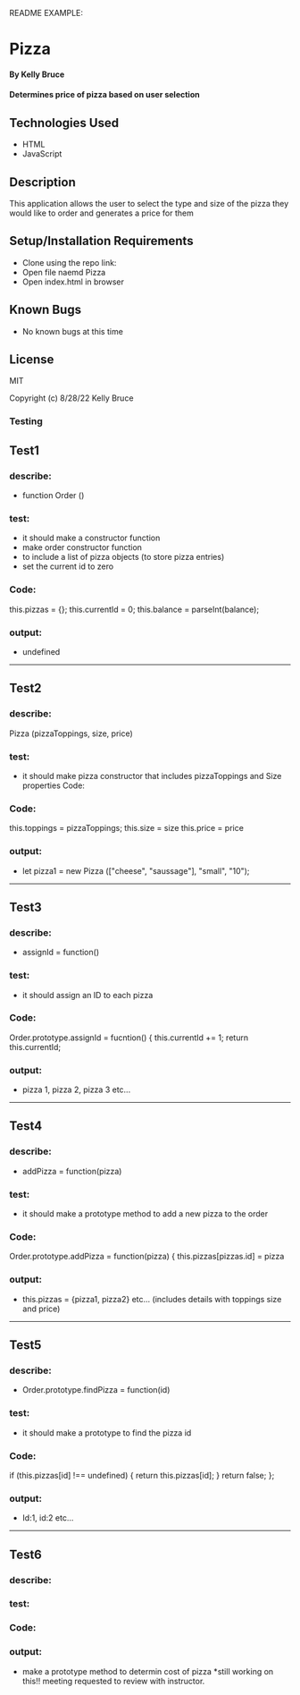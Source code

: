 README EXAMPLE:
# Pizza

#### By Kelly Bruce

#### Determines price of pizza based on user selection

## Technologies Used

* HTML
* JavaScript

## Description

This application allows the user to select the type and size of the pizza they would like to order and generates a price for them

## Setup/Installation Requirements

* Clone using the repo link: 
* Open file naemd Pizza
* Open index.html in browser

## Known Bugs

* No known bugs at this time

## License

MIT

Copyright (c) 8/28/22 Kelly Bruce

### Testing


## Test1
### describe:
  * function Order () 
### test:
* it should make a constructor function 
* make order constructor function 
* to include a list of pizza objects (to store pizza entries)
* set the current id to zero
### Code:
this.pizzas = {};
this.currentId = 0;
this.balance = parseInt(balance);
### output: 
 * undefined 
---------------------------------------------------------------------
## Test2  
### describe:
Pizza (pizzaToppings, size, price)
### test:
* it should make pizza constructor that includes pizzaToppings and Size properties
Code:
### Code:
this.toppings = pizzaToppings;
this.size = size
this.price = price
### output: 
* let pizza1 = new Pizza (["cheese", "saussage"], "small", "10");
--------------------------------------------------------------------
## Test3  
### describe:
* assignId = function() 
### test: 
* it should assign an ID to each pizza
### Code:
Order.prototype.assignId = fucntion() {
  this.currentId += 1;
  return this.currentId;
### output:
* pizza 1, pizza 2, pizza 3 etc...

---------------------------------------------------------------------
## Test4  
### describe:
* addPizza = function(pizza)
### test:
* it should make a prototype method to add a new pizza to the order
### Code:
Order.prototype.addPizza = function(pizza) {
  this.pizzas[pizzas.id] = pizza
### output:
* this.pizzas = {pizza1, pizza2} etc... (includes details with toppings size and price)
-------------------------------------------------------------------
## Test5
### describe:
* Order.prototype.findPizza = function(id)
### test:
* it should make a prototype to find the pizza id
### Code:
  if (this.pizzas[id] !== undefined) {
    return this.pizzas[id];
  }
  return false;
};
### output:
* Id:1, id:2 etc...
-------------------------------------------------------------------
## Test6
### describe:
### test:
### Code:
### output:
- make a prototype method to determin cost of pizza 
*still working on this!! meeting requested to review with instructor. 
 